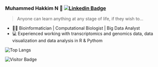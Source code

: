 ### Muhammed Hakkim N 👋 [![Linkedin Badge](https://img.shields.io/badge/-blue?style=flat-square&logo=Linkedin&logoColor=white&link=https://www.linkedin.com/in/muhammedhakkimn/)](https://www.linkedin.com/in/muhammedhakkimn/)

> Anyone can learn anything at any stage of life, if they wish to...



- 👩‍🔬 Bioinformatician | Computational Biologist | Big Data Analyst
- 💻 Experienced working with transcriptomics and genomics data, data visualization and data analysis in R & Pythom



<!--
**muhammedhakkim20/muhammedhakkim20** is a ✨ _special_ ✨ repository because its `README.md` (this file) appears on your GitHub profile.
![Github Stats](https://github-readme-stats.vercel.app/api?username=muhammedhakkim20&count_private=true&show_icons=true)

Here are some ideas to get you started:

- 🔭 I’m currently working on ...
- 🌱 I’m currently learning ...
- 👯 I’m looking to collaborate on ...
- 🤔 I’m looking for help with ...
- 💬 Ask me about ...
- 📫 How to reach me: ...
- 😄 Pronouns: ...
- ⚡ Fun fact: ...
-->


![Top Langs](https://github-readme-stats.vercel.app/api/top-langs/?username=muhammedhakkim20&hide=TeX&layout=compact)

![Visitor Badge](https://visitor-badge.laobi.icu/badge?page_id=muhammedhakkim20.muhammedhakkim20)



<!--
**muhammedhakkim20/muhammedhakkim20** is a ✨ _special_ ✨ repository because its `README.md` (this file) appears on your GitHub profile.

Here are some ideas to get you started:

- 🔭 I’m currently working on ...
- 🌱 I’m currently learning ...
- 👯 I’m looking to collaborate on ...
- 🤔 I’m looking for help with ...
- 💬 Ask me about ...
- 📫 How to reach me: ...
- 😄 Pronouns: ...
- ⚡ Fun fact: ...
-->
